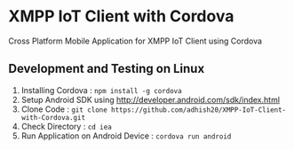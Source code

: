 # XMPP IoT Client with Cordova
Cross Platform Mobile Application for XMPP IoT Client using Cordova

## Development and Testing on Linux
1. Installing Cordova :
`npm install -g cordova`
2. Setup Android SDK using http://developer.android.com/sdk/index.html
3. Clone Code : `git clone https://github.com/adhish20/XMPP-IoT-Client-with-Cordova.git`
4. Check Directory : `cd iea`
5. Run Application on Android Device : `cordova run android`
